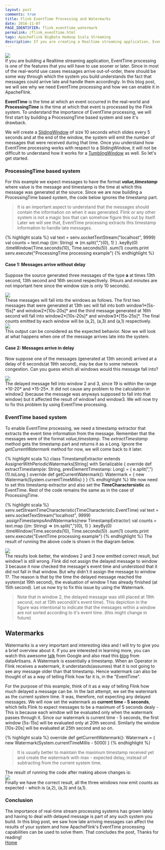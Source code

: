 ```yaml
---
layout: post
comments: true
title: Flink EventTime Processing and Watermarks
date: 2016-11-07
PAGE_IDENTIFIER: flink_eventtime_watermark
permalink: /flink_eventtime.html
tags: ApacheFlink BigData Hadoop Scala Streaming
description: If you are creating a Realtime streaming application, EventTime processing is one of the features that you will have to use sooner or later. In the blog post, we will see why and how we can enable EventTime processing in ApacheFlink.
---
```

<div class="col three">
    <img class="col three" src="/img/flink_eventtime/blog_header.png">
</div>
If you are building a Realtime streaming application, EventTime processing is one of the features that you will have to use sooner or later. Since in most of the real-world use cases messages arrive out-of-order, there should be some way through which the system you build understands the fact that messages could arrive late and handle them accordingly. In this blog post, we will see why we need EventTime processing and how we can enable it in ApacheFlink.

**EventTime** is the time at which an event occurred in the real-world and **ProcessingTime** is the time at which that event is processed by the Flink system. To understand the importance of EventTime processing, we will first start by building a ProcessingTime based system and see it's drawback. 

We will create a [SlidingWindow](flink_streaming.html) of size 10 seconds which slides every 5 seconds and at the end of the window, the system will emit the number of messages that were received during that time. Once you understand how EventTime processing works with respect to a SlidingWindow, it will not be difficult to understand how it works for a [TumblingWindow](flink_streaming.html) as well. So let's get started.


### **ProcessingTime based system**
For this example we expect messages to have the format ***value,timestamp*** where value is the message and timestamp is the time at which this message was generated at the source. Since we are now building a ProcessingTime based system, the code below ignores the timestamp part.
<blockquote>
  It is an important aspect to understand that the messages should contain the information on when it was generated. Flink or any other system is not a magic box that can somehow figure this out by itself. Later we will see that, EventTime processing extracts this timestamp information to handle late messages.
</blockquote>
{% highlight scala %}
val text = senv.socketTextStream("localhost", 9999)
val counts = text.map {(m: String) => (m.split(",")(0), 1) }
    .keyBy(0)
    .timeWindow(Time.seconds(10), Time.seconds(5))
    .sum(1)
counts.print
senv.execute("ProcessingTime processing example")
{% endhighlight %}

#### **Case 1: Messages arrive without delay**
Suppose the source generated three messages of the type **a** at times 13th second, 13th second and 16th second respectively. (Hours and minutes are not important here since the window size is only 10 seconds).
<div class="col three">
    <img class="col three" src="/img/flink_eventtime/pr_ino_source.png">
</div>
These messages will fall into the windows as follows. The first two messages that were generated at 13th sec will fall into both window1*[5s-15s]* and window2*[10s-20s]* and the third message generated at 16th second will fall into window2*[10s-20s]* and window3*[15s-25s]*. The final counts emitted by each window will be (a,2), (a,3) and (a,1) respectively.
<div>
  <img class="col three" src="/img/flink_eventtime/pr_ino_windows.png">
</div>
This output can be considered as the expected behavior. Now we will look at what happens when one of the message arrives late into the system.

#### **Case 2: Messages arrive in delay**
Now suppose one of the messages (generated at 13th second) arrived at a delay of 6 seconds(at 19th second), may be due to some network congestion. Can you guess which all windows would this message fall into?
<div class="col three">
  <img class="col three" src="/img/flink_eventtime/pr_ooo_windows.png">
</div>
The delayed message fell into window 2 and 3, since 19 is within the range *10-20* and *15-25*. It did not cause any problem to the calculation in window2 (because the message was anyways supposed to fall into that window) but it affected the result of window1 and window3. We will now try to fix this problem by using EventTime processing.

### **EventTime based system**
To enable EventTime processing, we need a timestamp extractor that extracts the event time information from the message. Remember that the messages were of the format *value,timestamp*. The *extractTimestamp* method gets the timestamp part and returns it as a Long. Ignore the *getCurrentWatermark* method for now, we will come back to it later.

{% highlight scala %}
class TimestampExtractor extends AssignerWithPeriodicWatermarks[String] with Serializable {
  override def extractTimestamp(e: String, prevElementTimestamp: Long) = {
    e.split(",")(1).toLong 
  }
  override def getCurrentWatermark(): Watermark = { 
      new Watermark(System.currentTimeMillis)
  }
}
{% endhighlight %}
We now need to set this timestamp extractor and also set the **TimeCharactersistic** as EventTime. Rest of the code remains the same as in the case of ProcessingTime.

{% highlight scala %}
senv.setStreamTimeCharacteristic(TimeCharacteristic.EventTime)
val text = senv.socketTextStream("localhost", 9999)
                .assignTimestampsAndWatermarks(new TimestampExtractor) 
val counts = text.map {(m: String) => (m.split(",")(0), 1) }
      .keyBy(0)
      .timeWindow(Time.seconds(10), Time.seconds(5))
      .sum(1)
counts.print
senv.execute("EventTime processing example")
{% endhighlight %}
The result of running the above code is shown in the diagram below.
<div class="col three">
  <img class="col three" src="/img/flink_eventtime/ev_ooo_windows.png">
</div>
The results look better, the windows 2 and 3 now emitted correct result, but window1 is still wrong. Flink did not assign the delayed message to window 3 because it now checked the message's event time and understood that it did not fall in that window. But why didn't it assign the message to window 1?. The reason is that by the time the delayed message reached the system(at 19th second), the evaluation of window 1 has already finished (at 15th second). Let us now try to fix this issue by using the Watermark.
<blockquote>Note that in window 2, the delayed message was still placed at 19th second, not at 13th second(it's event time). This depiction in the figure was intentional to indicate that the messages within a window are not sorted according to it's event time. (this might change in future)</blockquote>

## **Watermarks**
Watermarks is a very important and interesting idea and I will try to give you a brief overview about it. If you are interested in learning more, you can watch this awesome [talk](https://www.youtube.com/watch?v=3UfZN59Nsk8) from Google and also read this [blog](http://data-artisans.com/how-apache-flink-enables-new-streaming-applications-part-1/) from dataArtisans. A Watermark is essentially a timestamp. When an Operator in Flink receives a watermark, it understands(assumes) that it is not going to see any message older than that timestamp. Hence watermark can also be thought of as a way of telling Flink how far it is, in the "EventTime".

For the purpose of this example, think of it as a way of telling Flink how much delayed a message can be. In the last attempt, we set the watermark as the current system time. It was, therefore,   not expecting any delayed messages. We will now set the watermark as **current time - 5 seconds**, which tells Flink to expect messages to be a maximum of 5 seconds dealy - This is because each window will be evaluated only when the watermark passes through it. Since our watermark is current time - 5 seconds, the first window [5s-15s] will be evaluated only at 20th second. Similarly the window [10s-20s] will be evaluated at 25th second and so on.

{% highlight scala %}
override def getCurrentWatermark(): Watermark = { 
      new Watermark(System.currentTimeMillis - 5000)
  }
{% endhighlight %}
<blockquote>It is usually better to maintain the maximum timestamp received yet and create the watermark with max - expected delay, instead of subtracting from the current system time.</blockquote>
The result of running the code after making above changes is:
<div class="col three">
  <img class="col three" src="/img/flink_eventtime/ev_ooo_windows_wat.png">
</div>
Finally we have the correct result, all the three windows now emit counts as expected - which is (a,2), (a,3) and (a,1). 

### **Conclusion**
The importance of real-time stream processing systems has grown lately and having to deal with delayed message is part of any such system you build. In this blog post, we saw how late arriving messages can affect the results of your system and how ApacheFlink's EventTime processing capabilities can be used to solve them. That concludes the post, Thanks for reading!
<br/><a href="http://vishnuviswanath.com/">Home</a>